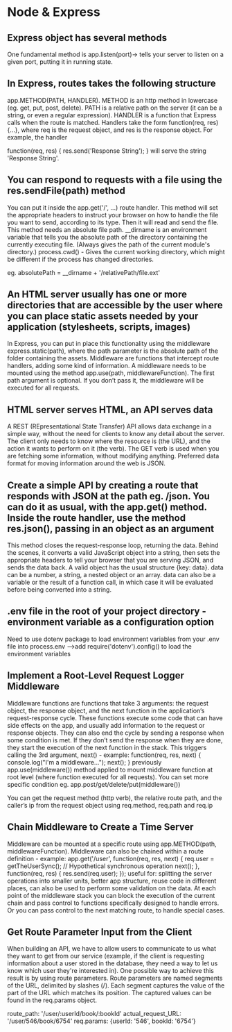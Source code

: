 # Node & Express

## Express object has several methods

One fundamental method is app.listen(port)-> tells your server to listen on a given port, putting it in running state.

## In Express, routes takes the following structure

app.METHOD(PATH, HANDLER).
METHOD is an http method in lowercase (eg. get, put, post, delete).
PATH is a relative path on the server (it can be a string, or even a regular expression).
HANDLER is a function that Express calls when the route is matched. Handlers take the form function(req, res) {...}, where req is the request object, and res is the response object. For example, the handler

function(req, res) {
  res.send('Response String');
}
will serve the string 'Response String'.

## You can respond to requests with a file using the res.sendFile(path) method

You can put it inside the app.get('/', ...) route handler.
This method will set the appropriate headers to instruct your browser on how to handle the file you want to send, according to its type. Then it will read and send the file. This method needs an absolute file path.
__dirname is an environment variable that tells you the absolute path of the directory containing the currently executing file. (Always gives the path of the current module's directory.)
process.cwd() - Gives the current working directory, which might be different if the process has changed directories.

eg. absolutePath = __dirname + '/relativePath/file.ext'

## An HTML server usually has one or more directories that are accessible by the user where you can place static assets needed by your application (stylesheets, scripts, images)

In Express, you can put in place this functionality using the middleware express.static(path), where the path parameter is the absolute path of the folder containing the assets.
Middleware are functions that intercept route handlers, adding some kind of information.
A middleware needs to be mounted using the method app.use(path, middlewareFunction). The first path argument is optional. If you don’t pass it, the middleware will be executed for all requests.

## HTML server serves HTML, an API serves data

A REST (REpresentational State Transfer) API allows data exchange in a simple way, without the need for clients to know any detail about the server. The client only needs to know where the resource is (the URL), and the action it wants to perform on it (the verb). The GET verb is used when you are fetching some information, without modifying anything. Preferred data format for moving information around the web is JSON.

## Create a simple API by creating a route that responds with JSON at the path  eg. /json. You can do it as usual, with the app.get() method. Inside the route handler, use the method res.json(), passing in an object as an argument

This method closes the request-response loop, returning the data. Behind the scenes, it converts a valid JavaScript object into a string, then sets the appropriate headers to tell your browser that you are serving JSON, and sends the data back. A valid object has the usual structure {key: data}. data can be a number, a string, a nested object or an array. data can also be a variable or the result of a function call, in which case it will be evaluated before being converted into a string.

## .env file in the root of your project directory - environment variable as a configuration option

Need to use dotenv package to load environment variables from your .env file into process.env -->add require('dotenv').config() to load the environment variables

## Implement a Root-Level Request Logger Middleware

Middleware functions are functions that take 3 arguments: the request object, the response object, and the next function in the application’s request-response cycle.
These functions execute some code that can have side effects on the app, and usually add information to the request or response objects.
They can also end the cycle by sending a response when some condition is met.
If they don’t send the response when they are done, they start the execution of the next function in the stack. This triggers calling the 3rd argument, next() - example:
function(req, res, next) {
  console.log("I'm a middleware...");
  next();
}
previously app.use(middleware()) method applied to mount middleware function at root level (where function executed for all requests). You can set more specific condition eg. app.post/get/delete/put(middleware())

You can get the request method (http verb), the relative route path, and the caller’s ip from the request object using req.method, req.path and req.ip

## Chain Middleware to Create a Time Server

Middleware can be mounted at a specific route using app.METHOD(path, middlewareFunction).
Middleware can also be chained within a route definition - example:
app.get('/user', function(req, res, next) {
  req.user = getTheUserSync();  // Hypothetical synchronous operation
  next();
}, function(req, res) {
  res.send(req.user);
});
useful for:
splitting the server operations into smaller units,
better app structure,
reuse code in different places,
can also be used to perform some validation on the data.
At each point of the middleware stack you can block the execution of the current chain and pass control to functions specifically designed to handle errors. Or you can pass control to the next matching route, to handle special cases.

## Get Route Parameter Input from the Client

When building an API, we have to allow users to communicate to us what they want to get from our service (example, if the client is requesting information about a user stored in the database, they need a way to let us know which user they're interested in).
One possible way to achieve this result is by using route parameters.
Route parameters are named segments of the URL, delimited by slashes (/). Each segment captures the value of the part of the URL which matches its position. The captured values can be found in the req.params object.

route_path: '/user/:userId/book/:bookId'
actual_request_URL: '/user/546/book/6754'
req.params: {userId: '546', bookId: '6754'}
